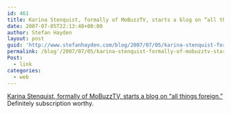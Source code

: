 ```yaml
---
id: 461
title: Karina Stenquist, formally of MoBuzzTV, starts a blog on “all things foreign.” Definitely subscription worthy.
date: 2007-07-05T22:13:48+00:00
author: Stefan Hayden
layout: post
guid: 'http://www.stefanhayden.com/blog/2007/07/05/karina-stenquist-formally-of-mobuzztv-starts-a-blog-on-%e2%80%9call-things-foreign%e2%80%9d-definitely-subscription-worthy/'
permalink: /blog'/2007/07/05/karina-stenquist-formally-of-mobuzztv-starts-a-blog-on-%e2%80%9call-things-foreign%e2%80%9d-definitely-subscription-worthy/'
Post:
  - link
categories:
  - web
---
```

<p><a href="http://theguiridispatches.wordpress.com/">Karina Stenquist, formally of MoBuzzTV, starts a blog on “all things foreign.”</a> Definitely subscription worthy.
</p>
